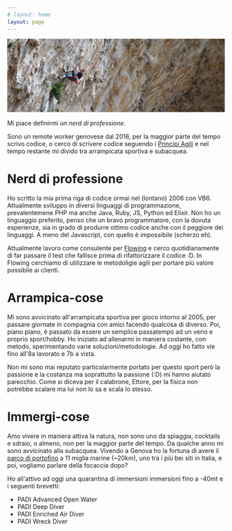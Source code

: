 ```yaml
---
# layout: home
layout: page
---
```


![My helpful screenshot](/assets/millenium.jpg)

Mi piace definirmi un _nerd di professione_.

Sono un remote worker genovese dal 2016, per la maggior parte del tempo scrivo codice, o cerco di scrivere codice seguendo i [Principi Agili](https://agilemanifesto.org/) e nel tempo restante mi divido tra arrampicata sportiva e subacquea.

# Nerd di professione
Ho scritto la mia prima riga di codice ormai nel (lontano) 2006 con VB6. Attualmente sviluppo in diversi linguaggi di programmazione, prevalentemene PHP ma anche Java, Ruby, JS, Python ed Elixir. Non ho un linguaggio preferito, penso che un bravo programmatore, con la dovuta esperienze, sia in grado di produrre ottimo codice anche con il peggiore dei linguaggi. A meno del Javascript, con quello è impossibile (scherzo eh).

Attualmente lavoro come consulente per [Flowing](http://flowing.it) e cerco quotidianamente di far passare il test che fallisce prima di rifattorizzare il codice :D. In Flowing cerchiamo di utilizzare le metodoligie agili per portare più valore possibile ai clienti.

# Arrampica-cose
Mi sono avvicinato all'arrampicata sportiva per gioco intorno al 2005, per passare giornate in compagnia con amici facendo qualcosa di diverso. Poi, piano piano, è passato da essere un semplice passatempo ad un verio e proprio sport/hobby. Ho iniziato ad allenarmi in maniera costante, con metodo, sperimentando varie soluzioni/metodologie. Ad oggi ho fatto vie fino all'8a lavorato e 7b a vista.

Non mi sono mai reputato particolarmente portato per questo sport però la passione e la costanza ma soprattutto la passione (:D) mi hanno aiutato parecchio. Come si diceva per il calabrone, Ettore, per la fisica non potrebbe scalare ma lui non lo sa e scala lo stesso.

# Immergi-cose
Amo vivere in maniera attiva la natura, non sono uno da spiaggia, cocktails e sdraio, o almeno, non per la maggior parte del tempo. Da qualche anno mi sono avvicinato alla subacquea. Vivendo a Genova ho la fortuna di avere il [parco di portofino](http://www.portofinoamp.it/subacquea/i-siti-di-immersione-dellarea-marina-protetta) a 11 miglia marine (~20km), uno tra i più bei siti in Italia, e poi, vogliamo parlare della focaccia dopo?

Ho all'attivo ad oggi una quarantina di immersioni immersioni fino a -40mt e i seguenti brevetti:
- PADI Advanced Open Water
- PADI Deep Diver
- PADI Enriched Air Diver
- PADI Wreck Diver
